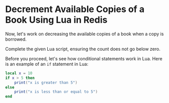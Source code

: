 # Decrement Available Copies of a Book Using Lua in Redis

Now, let's work on decreasing the available copies of a book when a copy is borrowed.

Complete the given Lua script, ensuring the count does not go below zero.

Before you proceed, let's see how conditional statements work in Lua. Here is an example of an `if` statement in Lua:

```Lua
local x = 10
if x > 5 then
    print("x is greater than 5")
else
    print("x is less than or equal to 5")
end
```